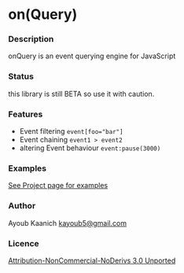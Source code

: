 # on(Query) #


### Description ###
onQuery is an event querying engine for JavaScript


### Status ###
this library is still BETA so use it with caution. 


### Features ###
* Event filtering
`event[foo="bar"]`
* Event chaining 
`event1 > event2`
* altering Event behaviour `event:pause(3000)`


### Examples ###
[See Project page for examples](http://github/onQuery.pages/#examples)


### Author ###
Ayoub Kaanich kayoub5@gmail.com


### Licence ###
[Attribution-NonCommercial-NoDerivs 3.0 Unported](http://creativecommons.org/licenses/by-nc-nd/3.0/)
